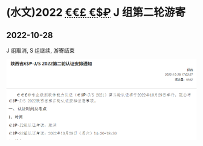 # (水文)2022 <abbr title="CCF CSP(China Computer Federation Certified Software Professional, CCF 软件能力认证)的货币符号形式, 体现了 CCF 贪财的特点">€€£ €\$₽</abbr> J 组第二轮游寄

## 2022-10-28

J 组取消, S 组继续, 游寄结束

[![棺方通知](/blog-md/2022-ccf-csp-j-you-ji/img/cover.png)](https://www.noi.cn/gs/xw/sx1/2022-10-28/775827.shtml?province=df)
